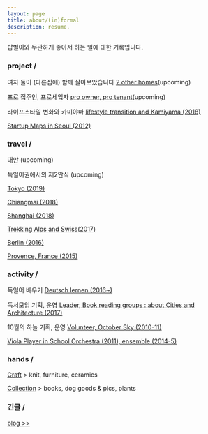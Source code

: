 ```yaml
---
layout: page
title: about/(in)formal
description: resume.
---
```


밥별이와 무관하게 좋아서 하는 일에 대한 기록입니다.




### project / 


여자 둘이 (다른집에) 함께 살아보았습니다 [2 other homes](project-2otherhomes)(upcoming)


프로 집주인, 프로세입자 [pro owner, pro tenant](project-pros)(upcoming)


라이프스타일 변화와 카미야마 [lifestyle transition and Kamiyama (2018)](/project-kamiyama)


[Startup Maps in Seoul (2012)](/project-thesis)




### travel / 


대만 (upcoming)


독일어권에서의 제2안식 (upcoming)


[Tokyo (2019)](/travel-tokyo)


[Chiangmai (2018)](/travel-chiangmai)


[Shanghai (2018)](/travel-shanghai)


[Trekking Alps and Swiss(2017)](/travel-swiss)


[Berlin (2016)](/travel-berlin)


[Provence, France (2015)](/travel-provence)





### activity / 

독일어 배우기 [Deutsch lernen (2016~)](activity-deutsch)


독서모임 기획, 운영  [Leader, Book reading groups : about Cities and Architecture (2017)](
/activity-readinggroups)


10월의 하늘 기획, 운영 [Volunteer, October Sky (2010-11)](/activity-octobersky)


[Viola Player in School Orchestra (2011), ensemble (2014-5)](/activity-viola)




### hands / 

[Craft](/category-craft) >  knit, furniture, ceramics


[Collection](/category-collection) > books, dog goods & pics, plants




### 긴글 /


[blog >>](https://placenesss.tumblr.com/)
